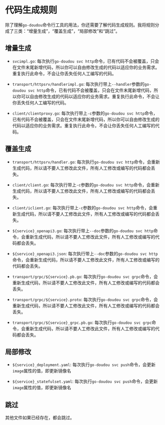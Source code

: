 # 代码生成规则

除了理解`go-doudou`命令行工具的用法，你还需要了解代码生成规则。我将规则分成了三类：“增量生成”，“覆盖生成”，“局部修改”和“跳过”。

## 增量生成

- `svcimpl.go`: 每次执行`go-doudou svc http`命令，已有代码不会被覆盖，只会在文件末尾新增代码，所以你可以自由修改生成的代码以适应你的业务需求。重复执行此命令，不会让你丢失任何人工编写的代码。

- `transport/httpsrv/handlerimpl.go`: 每次执行带上`--handler`参数的`go-doudou svc http`命令，已有代码不会被覆盖，只会在文件末尾新增代码，所以你可以自由修改生成的代码以适应你的业务需求。重复执行此命令，不会让你丢失任何人工编写的代码。

- `client/clientproxy.go`: 每次执行带上`-c`参数的`go-doudou svc http`命令，已有代码不会被覆盖，只会在文件末尾新增代码，所以你可以自由修改生成的代码以适应你的业务需求。重复执行此命令，不会让你丢失任何人工编写的代码。

## 覆盖生成

- `transport/httpsrv/handler.go`: 每次执行`go-doudou svc http`命令，会重新生成代码，所以请不要人工修改此文件，所有人工修改或编写的代码都会丢失。

- `client/client.go`: 每次执行带上`-c`参数的`go-doudou svc http`命令，会重新生成代码，所以请不要人工修改此文件，所有人工修改或编写的代码都会丢失。

- `client/iclient.go`: 每次执行带上`-c`参数的`go-doudou svc http`命令，会重新生成代码，所以请不要人工修改此文件，所有人工修改或编写的代码都会丢失。

- `${service}_openapi3.go`: 每次执行带上`--doc`参数的`go-doudou svc http`命令，会重新生成代码，所以请不要人工修改此文件，所有人工修改或编写的代码都会丢失。

- `${service}_openapi3.json`: 每次执行带上`--doc`参数的`go-doudou svc http`命令，会重新生成代码，所以请不要人工修改此文件，所有人工修改或编写的代码都会丢失。

- `transport/grpc/${service}.pb.go`: 每次执行`go-doudou svc grpc`命令，会重新生成代码，所以请不要人工修改此文件，所有人工修改或编写的代码都会丢失。

- `transport/grpc/${service}.proto`: 每次执行`go-doudou svc grpc`命令，会重新生成代码，所以请不要人工修改此文件，所有人工修改或编写的代码都会丢失。

- `transport/grpc/${service}_grpc.pb.go`: 每次执行`go-doudou svc grpc`命令，会重新生成代码，所以请不要人工修改此文件，所有人工修改或编写的代码都会丢失。

## 局部修改

- `${service}_deployment.yaml`: 每次执行`go-doudou svc push`命令，会更新`image`属性的值，即更新镜像名

- `${service}_statefulset.yaml`: 每次执行`go-doudou svc push`命令，会更新`image`属性的值，即更新镜像名

## 跳过

其他文件如果已经存在，都会跳过。